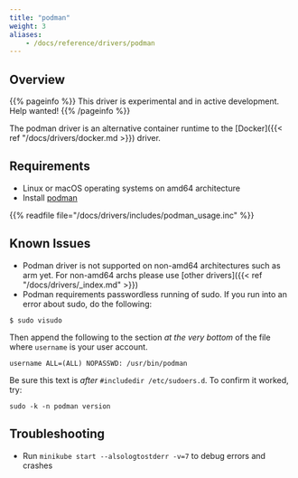 ```yaml
---
title: "podman"
weight: 3
aliases:
    - /docs/reference/drivers/podman
---
```


## Overview

{{% pageinfo %}}
This driver is experimental and in active development. Help wanted!
{{% /pageinfo %}}

The podman driver is an alternative container runtime to the [Docker]({{< ref "/docs/drivers/docker.md >}}) driver.

## Requirements

- Linux or macOS operating systems on amd64 architecture 
- Install [podman](https://podman.io/getting-started/installation.html)


{{% readfile file="/docs/drivers/includes/podman_usage.inc" %}}

## Known Issues

- Podman driver is not supported on non-amd64 architectures such as arm yet. For non-amd64 archs please use [other drivers]({{< ref "/docs/drivers/_index.md" >}}) 
- Podman requirements passwordless running of sudo. If you run into an error about sudo, do the following: 

```shell
$ sudo visudo
```
Then append the following to the section *at the very bottom* of the file where `username` is your user account.

```shell
username ALL=(ALL) NOPASSWD: /usr/bin/podman
```

Be sure this text is *after* `#includedir /etc/sudoers.d`. To confirm it worked, try: 

```shell
sudo -k -n podman version
```

## Troubleshooting

- Run `minikube start --alsologtostderr -v=7` to debug errors and crashes
